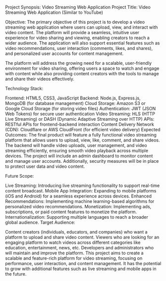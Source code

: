 Project Synopsis: Video Streaming Web Application
Project Title: Video Streaming Web Application (Similar to YouTube)

Objective:
The primary objective of this project is to develop a video streaming web application where users can upload, view, and interact with video content. The platform will provide a seamless, intuitive user experience for video sharing and viewing, enabling creators to reach a wider audience. The application will also support essential features such as video recommendations, user interaction (comments, likes, and shares), and personalized user accounts for content management.

The platform will address the growing need for a scalable, user-friendly environment for video sharing, offering users a space to watch and engage with content while also providing content creators with the tools to manage and share their videos effectively.

Technology Stack:

Frontend: HTML5, CSS3, JavaScript
Backend: Node.js, Express.js, MongoDB (for database management)
Cloud Storage: Amazon S3 or Google Cloud Storage (for storing video files)
Authentication: JWT (JSON Web Tokens) for secure user authentication
Video Streaming: HLS (HTTP Live Streaming) or DASH (Dynamic Adaptive Streaming over HTTP)
APIs: RESTful APIs for frontend-backend interaction
Content Delivery Network (CDN): Cloudflare or AWS CloudFront (for efficient video delivery)
Expected Outcomes: The final product will feature a fully functional video streaming platform that allows users to upload, view, like, comment, and share videos. The backend will handle video uploads, user management, and video streaming efficiently, ensuring smooth video playback across multiple devices. The project will include an admin dashboard to monitor content and manage user accounts. Additionally, security measures will be in place to protect user data and video content.

Future Scope:

Live Streaming: Introducing live streaming functionality to support real-time content broadcast.
Mobile App Integration: Expanding to mobile platforms (iOS and Android) for a seamless experience across devices.
Enhanced Recommendations: Implementing machine learning-based algorithms for personalized video recommendations.
Monetization: Implementing ads, subscriptions, or paid content features to monetize the platform.
Internationalization: Supporting multiple languages to reach a broader global audience.
Target Audience:

Content creators (individuals, educators, and companies) who want a platform to upload and share video content.
Viewers who are looking for an engaging platform to watch videos across different categories like education, entertainment, news, etc.
Developers and administrators who will maintain and improve the platform.
This project aims to create a scalable and feature-rich platform for video streaming, focusing on performance, user interaction, and content management. It has the potential to grow with additional features such as live streaming and mobile apps in the future.
